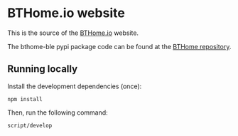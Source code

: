 # BTHome.io website

This is the source of the [BTHome.io](https://bthome.io) website.

The bthome-ble pypi package code can be found at the [BTHome repository](https://github.com/Bluetooth-Devices/bthome-ble).

## Running locally

Install the development dependencies (once):

    npm install

Then, run the following command:

    script/develop
